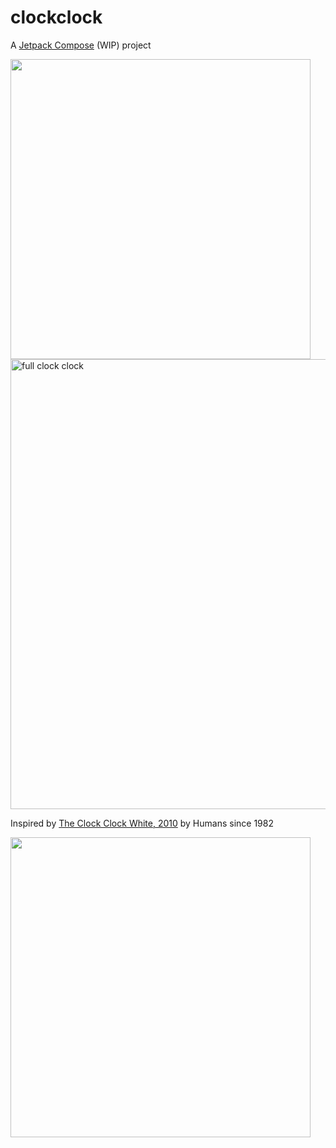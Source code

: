 

# clockclock

A [Jetpack Compose](https://developer.android.com/jetpack/compose) (WIP) project

<img width="480" src="https://user-images.githubusercontent.com/3681815/130622930-0baf39cb-c42a-4494-b234-7c2c93dc2710.gif"> <img height="720" alt="full clock clock" src="https://user-images.githubusercontent.com/3681815/130827350-3c65c884-b57e-4514-8338-5b72a42cd366.png">



Inspired by [The Clock Clock White, 2010](https://www.humanssince1982.com/the-clock-clock-white) by Humans since 1982

<img width="480" src="https://images.squarespace-cdn.com/content/v1/5242de96e4b0d074ce6d9d50/1380293201934-VZZPSVK1UOMJMWHE11Z7/002_Clock+Clock+white.jpg">
